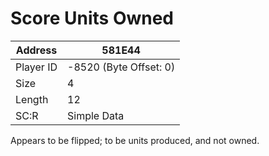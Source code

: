 #  Score Units Owned
Address   | 581E44
----------|-------------
Player ID | -8520 (Byte Offset: 0)
Size 	  | 4
Length 	  | 12
SC:R      | Simple Data

Appears to be flipped; to be units produced, and not owned.
